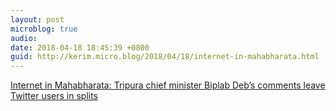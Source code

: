 ```yaml
---
layout: post
microblog: true
audio: 
date: 2018-04-18 18:45:39 +0800
guid: http://kerim.micro.blog/2018/04/18/internet-in-mahabharata.html
---
```

[Internet in Mahabharata: Tripura chief minister Biplab Deb’s comments leave Twitter users in splits](https://scroll.in/article/876072/they-fought-over-wifi-twitter-laughs-about-tripura-cms-claims-about-internet-in-mahabharata-era)
